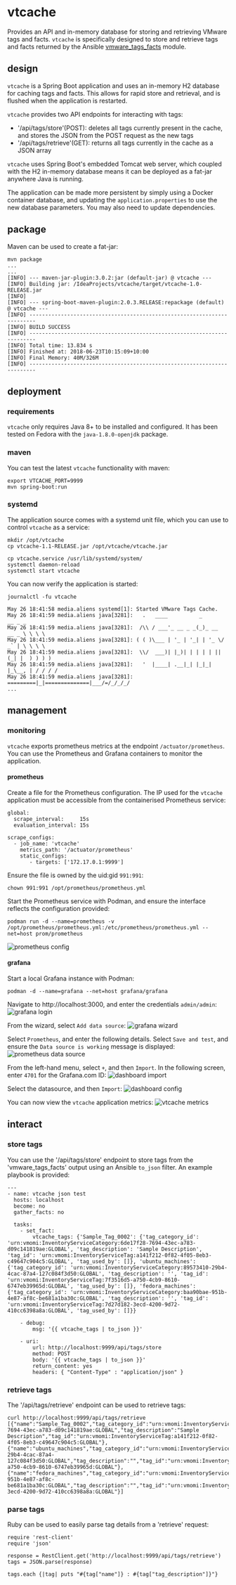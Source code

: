 # vtcache

Provides an API and in-memory database for storing and retrieving VMware tags and facts. `vtcache` is specifically designed to store and retrieve tags and facts returned by the Ansible [vmware_tags_facts](https://docs.ansible.com/ansible/devel/modules/vmware_tag_facts_module.html) module.

## design

`vtcache` is a Spring Boot application and uses an in-memory H2 database for caching tags and facts. This allows for rapid store and retrieval, and is flushed when the application is restarted. 

`vtcache` provides two API endpoints for interacting with tags:
- '/api/tags/store'(POST): deletes all tags currently present in the cache, and stores the JSON from the POST request as the new tags
- '/api/tags/retrieve'(GET): returns all tags currently in the cache as a JSON array

`vtcache` uses Spring Boot's embedded Tomcat web server, which coupled with the H2 in-memory database means it can be deployed as a fat-jar anywhere Java is running.

The application can be made more persistent by simply using a Docker container database, and updating the `application.properties` to use the new database parameters. You may also need to update dependencies.

## package

Maven can be used to create a fat-jar:

```
mvn package
...
...
[INFO] --- maven-jar-plugin:3.0.2:jar (default-jar) @ vtcache ---
[INFO] Building jar: /IdeaProjects/vtcache/target/vtcache-1.0-RELEASE.jar
[INFO] 
[INFO] --- spring-boot-maven-plugin:2.0.3.RELEASE:repackage (default) @ vtcache ---
[INFO] ------------------------------------------------------------------------
[INFO] BUILD SUCCESS
[INFO] ------------------------------------------------------------------------
[INFO] Total time: 13.834 s
[INFO] Finished at: 2018-06-23T10:15:09+10:00
[INFO] Final Memory: 40M/326M
[INFO] ------------------------------------------------------------------------
```

## deployment

### requirements

`vtcache` only requires Java 8+ to be installed and configured. It has been tested on Fedora with the `java-1.8.0-openjdk` package.

### maven

You can test the latest `vtcache` functionality with maven:

```
export VTCACHE_PORT=9999
mvn spring-boot:run
```

### systemd

The application source comes with a systemd unit file, which you can use to control `vtcache` as a service:

```
mkdir /opt/vtcache
cp vtcache-1.1-RELEASE.jar /opt/vtcache/vtcache.jar

cp vtcache.service /usr/lib/systemd/system/
systemctl daemon-reload
systemctl start vtcache
```
You can now verify the application is started:
```
journalctl -fu vtcache

May 26 18:41:58 media.aliens systemd[1]: Started VMware Tags Cache.
May 26 18:41:59 media.aliens java[3281]:   .   ____          _            __ _ _
May 26 18:41:59 media.aliens java[3281]:  /\\ / ___'_ __ _ _(_)_ __  __ _ \ \ \ \
May 26 18:41:59 media.aliens java[3281]: ( ( )\___ | '_ | '_| | '_ \/ _` | \ \ \ \
May 26 18:41:59 media.aliens java[3281]:  \\/  ___)| |_)| | | | | || (_| |  ) ) ) )
May 26 18:41:59 media.aliens java[3281]:   '  |____| .__|_| |_|_| |_\__, | / / / /
May 26 18:41:59 media.aliens java[3281]:  =========|_|==============|___/=/_/_/_/
...
```

## management

### monitoring

`vtcache` exports prometheus metrics at the endpoint `/actuator/prometheus`. You can use the Prometheus and Grafana containers to monitor the application. 

#### prometheus

Create a file for the Prometheus configuration. The IP used for the `vtcache` application must be accessible from the containerised Prometheus service:
```
global:
  scrape_interval:     15s
  evaluation_interval: 15s

scrape_configs:
  - job_name: 'vtcache'
    metrics_path: '/actuator/prometheus'
    static_configs:
       - targets: ['172.17.0.1:9999']
```
Ensure the file is owned by the uid:gid `991:991`:
```
chown 991:991 /opt/prometheus/prometheus.yml
```
Start the Prometheus service with Podman, and ensure the interface reflects the configuration provided:
```
podman run -d --name=prometheus -v /opt/prometheus/prometheus.yml:/etc/prometheus/prometheus.yml --net=host prom/prometheus
```
![prometheus config](https://i.imgur.com/NXqZK5V.png)

#### grafana
Start a local Grafana instance with Podman:
```
podman -d --name=grafana --net=host grafana/grafana
```
Navigate to http://localhost:3000, and enter the credentials `admin/admin`:
![grafana login](https://i.imgur.com/tDH5KtD.png)

From the wizard, select `Add data source`:
![grafana wizard](https://i.imgur.com/I3KDTYx.png)

Select `Prometheus`, and enter the following details. Select `Save and test`, and ensure the `Data source is working` message is displayed:
![prometheus data source](https://i.imgur.com/qQi8H4q.png)

From the left-hand menu, select `+`, and then `Import`. In the following screen, enter `4701` for the Grafana.com ID:
![dashboard import](https://i.imgur.com/mzAHryW.png)

Select the datasource, and then `Import`:
![dashboard config](https://i.imgur.com/UWLSlva.png)

You can now view the `vtcache` application metrics:
![vtcache metrics](https://i.imgur.com/vzdpJGr.png)

## interact

### store tags

You can use the '/api/tags/store' endpoint to store tags from the 'vmware_tags_facts' output using an Ansible `to_json` filter. An example playbook is provided:
```
---
- name: vtcache json test
  hosts: localhost
  become: no
  gather_facts: no

  tasks:
    - set_fact:
        vtcache_tags: {'Sample_Tag_0002': {'tag_category_id': 'urn:vmomi:InventoryServiceCategory:6de17f28-7694-43ec-a783-d09c141819ae:GLOBAL', 'tag_description': 'Sample Description', 'tag_id': 'urn:vmomi:InventoryServiceTag:a141f212-0f82-4f05-8eb3-c49647c904c5:GLOBAL', 'tag_used_by': []}, 'ubuntu_machines': {'tag_category_id': 'urn:vmomi:InventoryServiceCategory:89573410-29b4-4cac-87a4-127c084f3d50:GLOBAL', 'tag_description': '', 'tag_id': 'urn:vmomi:InventoryServiceTag:7f3516d5-a750-4cb9-8610-6747eb39965d:GLOBAL', 'tag_used_by': []}, 'fedora_machines': {'tag_category_id': 'urn:vmomi:InventoryServiceCategory:baa90bae-951b-4e87-af8c-be681a1ba30c:GLOBAL', 'tag_description': '', 'tag_id': 'urn:vmomi:InventoryServiceTag:7d27d182-3ecd-4200-9d72-410cc6398a8a:GLOBAL', 'tag_used_by': []}}

    - debug:
        msg: '{{ vtcache_tags | to_json }}'

    - uri:
        url: http://localhost:9999/api/tags/store
        method: POST
        body: '{{ vtcache_tags | to_json }}'
        return_content: yes
        headers: { "Content-Type" : "application/json" }

```

### retrieve tags

The '/api/tags/retrieve' endpoint can be used to retrieve tags:

```
curl http://localhost:9999/api/tags/retrieve
[{"name":"Sample_Tag_0002","tag_category_id":"urn:vmomi:InventoryServiceCategory:6de17f28-7694-43ec-a783-d09c141819ae:GLOBAL","tag_description":"Sample Description","tag_id":"urn:vmomi:InventoryServiceTag:a141f212-0f82-4f05-8eb3-c49647c904c5:GLOBAL"},{"name":"ubuntu_machines","tag_category_id":"urn:vmomi:InventoryServiceCategory:89573410-29b4-4cac-87a4-127c084f3d50:GLOBAL","tag_description":"","tag_id":"urn:vmomi:InventoryServiceTag:7f3516d5-a750-4cb9-8610-6747eb39965d:GLOBAL"},{"name":"fedora_machines","tag_category_id":"urn:vmomi:InventoryServiceCategory:baa90bae-951b-4e87-af8c-be681a1ba30c:GLOBAL","tag_description":"","tag_id":"urn:vmomi:InventoryServiceTag:7d27d182-3ecd-4200-9d72-410cc6398a8a:GLOBAL"}]
```

### parse tags

Ruby can be used to easily parse tag details from a 'retrieve' request:

```
require 'rest-client'
require 'json'

response = RestClient.get('http://localhost:9999/api/tags/retrieve')
tags = JSON.parse(response)

tags.each {|tag| puts "#{tag["name"]} : #{tag["tag_description"]}"}
```
